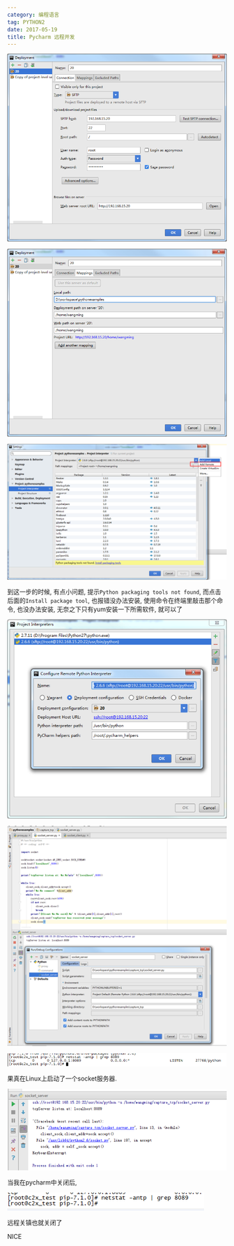 ```yaml
---
category: 编程语言
tag: PYTHON2
date: 2017-05-19
title: Pycharm 远程开发
---
```


![](https://raw.githubusercontent.com/wangmingco/wangmingco.github.io/main/static/images/pycharm/pycharm1.png)

![](https://raw.githubusercontent.com/wangmingco/wangmingco.github.io/main/static/images/pycharm/pycharm2.png)

![](https://raw.githubusercontent.com/wangmingco/wangmingco.github.io/main/static/images/pycharm/pycharm3.png)

到这一步的时候, 有点小问题, 提示`Python packaging tools not found`, 而点击后面的`Install package tool`, 也报错没办法安装, 使用命令在终端里敲击那个命令, 也没办法安装, 无奈之下只有yum安装一下所需软件, 就可以了

![](https://raw.githubusercontent.com/wangmingco/wangmingco.github.io/main/static/images/pycharm/pycharm4.png)

![](https://raw.githubusercontent.com/wangmingco/wangmingco.github.io/main/static/images/pycharm/pycharm5.png)

![](https://raw.githubusercontent.com/wangmingco/wangmingco.github.io/main/static/images/pycharm/pycharm6.png)

果真在Linux上启动了一个socket服务器.

![](https://raw.githubusercontent.com/wangmingco/wangmingco.github.io/main/static/images/pycharm/pycharm7.png)

当我在pycharm中关闭后, 

![](https://raw.githubusercontent.com/wangmingco/wangmingco.github.io/main/static/images/pycharm/pycharm8.png)

远程关镇也就关闭了


NICE
